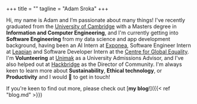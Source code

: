 +++
title = ""
tagline = "Adam Sroka"
+++

Hi, my name is Adam and I’m passionate about many things! I've recently graduated from the [University of Cambridge](https://www.cam.ac.uk/) with a Masters degree in **Information and Computer Engineering**, and I'm currently getting into **Software Engineering** from my data science and app development background, having been an AI Intern at [Exponea](https://exponea.com/), Software Engineer Intern at [Leapian](https://zenreader.co.uk) and Software Developer Intern at the [Centre for Global Equality](https://centreforglobalequality.org/). I'm **Volunteering** at [Unimak](https://unimak.sk/) as a University Admissions Advisor, and I've also helped out at [Hackbridge](https://hackbridge.io/) as the Director of Community. I'm always keen to learn more about **Sustainability**, **Ethical technology**, or **Productivity** and I would 💙 to get in touch!

If you're keen to find out more, please check out [**my blog**!]({{< ref "blog.md" >}})
